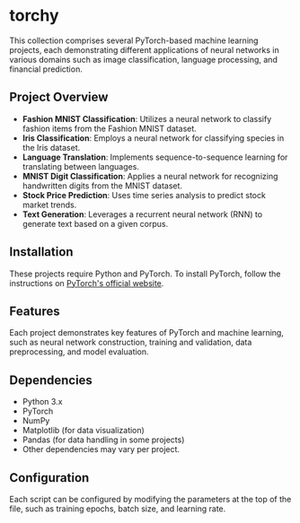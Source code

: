 # torchy

This collection comprises several PyTorch-based machine learning projects, each demonstrating different applications of neural networks in various domains such as image classification, language processing, and financial prediction.

## Project Overview

- **Fashion MNIST Classification**: Utilizes a neural network to classify fashion items from the Fashion MNIST dataset.
- **Iris Classification**: Employs a neural network for classifying species in the Iris dataset.
- **Language Translation**: Implements sequence-to-sequence learning for translating between languages.
- **MNIST Digit Classification**: Applies a neural network for recognizing handwritten digits from the MNIST dataset.
- **Stock Price Prediction**: Uses time series analysis to predict stock market trends.
- **Text Generation**: Leverages a recurrent neural network (RNN) to generate text based on a given corpus.

## Installation

These projects require Python and PyTorch. To install PyTorch, follow the instructions on [PyTorch's official website](https://pytorch.org/get-started/locally/).


## Features

Each project demonstrates key features of PyTorch and machine learning, such as neural network construction, training and validation, data preprocessing, and model evaluation.

## Dependencies

- Python 3.x
- PyTorch
- NumPy
- Matplotlib (for data visualization)
- Pandas (for data handling in some projects)
- Other dependencies may vary per project.

## Configuration

Each script can be configured by modifying the parameters at the top of the file, such as training epochs, batch size, and learning rate.
